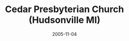 ---
date: &id001 2005-11-04
end_date: null
location:
  address: 3435 Oak Street
  city: Hudsonville
  state: MI
minister:
- end: 2005-11-04
  name: Stephen Igo
  start: 2002-01-01
  type: Organizing Pastor
- end: null
  name: Stephen Igo
  start: 2005-11-04
  type: pastor
- end: null
  name: Michael Knierim
  start: 2005-11-04
  type: Associate Pastor
- end: 2010-01-01
  name: Christopher Post
  start: 2009-01-01
  type: Associate Pastor
- end: null
  name: Larry Johnson
  start: 2014-01-01
  type: Associate Pastor
- end: 2016-01-01
  name: Christopher Post
  start: 2015-01-01
  type: Evangelist
ministers:
- Stephen Igo
- Stephen Igo
- Michael Knierim
- Christopher Post
- Larry Johnson
- Christopher Post
name: Cedar Presbyterian Church
names:
- end: 2005-11-04
  name: Cedar Presbyterian Mission
  start: 2002-01-01
- end: null
  name: Cedar Presbyterian Church
  start: 2005-11-04
origination_date: *id001
raw_data: "MI\nHudsonville\n\nCedar Presbyterian Mission, Orthodox Presbyterian\
  \  (2002\u2013 November 4, 2005)\nCedar Presbyterian Church, Orthodox Presbyterian\
  \  (November 4, 2005\u2013 )\nHudsonville Christian Elementary School, 3435 Oak\
  \ Street\nOrg. Pastor: Stephen Igo, 2002\u20135\nPastor: Stephen Igo, 2005\u2013\
  \nAssoc. Pastors: Michael Knierim, 2005\u2013\nChristopher Post, 2009\u201310\n\
  Larry Johnson, 2014\u2013\nEvangelist:  Christopher Post, 2015\u201316"
received_from: null
states:
- MI
status:
  active: true
  end_date: null
  reason: null
  received_from: null
  withdrawal_to: null
title: Cedar Presbyterian Church (Hudsonville MI)

---